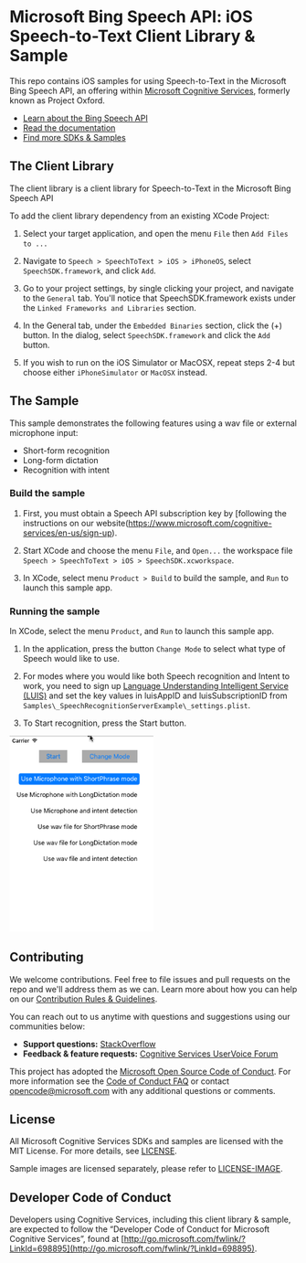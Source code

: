 # Microsoft Bing Speech API: iOS Speech-to-Text Client Library & Sample
This repo contains iOS samples for using Speech-to-Text in the Microsoft Bing Speech API, an offering within [Microsoft Cognitive Services](https://www.microsoft.com/cognitive-services), formerly known as Project Oxford.
* [Learn about the Bing Speech API](https://www.microsoft.com/cognitive-services/en-us/speech-api)
* [Read the documentation](https://www.microsoft.com/cognitive-services/en-us/speech-api/documentation/overview)
* [Find more SDKs & Samples]()

## The Client Library
The client library is a client library for Speech-to-Text in the Microsoft Bing Speech API

To add the client library dependency from an existing XCode Project:
 1. Select your target application, and open the menu `File` then `Add Files to ...`

 2. Navigate to `Speech > SpeechToText > iOS > iPhoneOS`, select `SpeechSDK.framework`, and click `Add`.

 3. Go to your project settings, by single clicking your project, and navigate to the `General` tab.  You'll notice that SpeechSDK.framework exists under the `Linked Frameworks and Libraries` section.

 4. In the General tab, under the `Embedded Binaries` section, click the (+) button.   In the dialog, select `SpeechSDK.framework` and click the `Add` button.

 5. If you wish to run on the iOS Simulator or MacOSX, repeat steps 2-4 but choose either `iPhoneSimulator` or `MacOSX` instead.


## The Sample
This sample demonstrates the following features using a wav file or external microphone input:
 * Short-form recognition
 * Long-form dictation
 * Recognition with intent


### Build the sample
 1. First, you must obtain a Speech API subscription key by [following the instructions on our website(<https://www.microsoft.com/cognitive-services/en-us/sign-up>).

 2. Start XCode and choose the menu `File`, and `Open...` the workspace file `Speech > SpeechToText > iOS > SpeechSDK.xcworkspace`.

 3. In XCode, select menu `Product > Build` to build the sample,
    and `Run` to launch this sample app.


### Running the sample
In XCode, select the menu `Product`, and `Run` to launch this sample app.

 1. In the application, press the button `Change Mode` to select what type of Speech would like to use.

 2. For modes where you would like both Speech recognition and Intent to work, you need to sign up [Language Understanding Intelligent Service (LUIS)](<https://www.microsoft.com/cognitive-services/en-us/sign-up>) and set the key values in
    luisAppID and luisSubscriptionID from `Samples\_SpeechRecognitionServerExample\_settings.plist`.

 3. To Start recognition, press the Start button.

<img src="SampleScreenshots/SampleRunning1.png" width="50%"/>


## Contributing
We welcome contributions. Feel free to file issues and pull requests on the repo and we'll address them as we can. Learn more about how you can help on our [Contribution Rules & Guidelines](</CONTRIBUTING.md>). 

You can reach out to us anytime with questions and suggestions using our communities below:
 - **Support questions:** [StackOverflow](<https://stackoverflow.com/questions/tagged/microsoft-cognitive>)
 - **Feedback & feature requests:** [Cognitive Services UserVoice Forum](<https://cognitive.uservoice.com>)

This project has adopted the [Microsoft Open Source Code of Conduct](https://opensource.microsoft.com/codeofconduct/). For more information see the [Code of Conduct FAQ](https://opensource.microsoft.com/codeofconduct/faq/) or contact [opencode@microsoft.com](mailto:opencode@microsoft.com) with any additional questions or comments.


## License
All Microsoft Cognitive Services SDKs and samples are licensed with the MIT License. For more details, see
[LICENSE](</LICENSE.md>).

Sample images are licensed separately, please refer to [LICENSE-IMAGE](</LICENSE-IMAGE.md>).


## Developer Code of Conduct
Developers using Cognitive Services, including this client library & sample, are expected to follow the “Developer Code of Conduct for Microsoft Cognitive Services”, found at [http://go.microsoft.com/fwlink/?LinkId=698895](http://go.microsoft.com/fwlink/?LinkId=698895).
